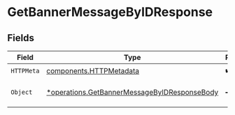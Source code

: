 # GetBannerMessageByIDResponse


## Fields

| Field                                                                                                       | Type                                                                                                        | Required                                                                                                    | Description                                                                                                 |
| ----------------------------------------------------------------------------------------------------------- | ----------------------------------------------------------------------------------------------------------- | ----------------------------------------------------------------------------------------------------------- | ----------------------------------------------------------------------------------------------------------- |
| `HTTPMeta`                                                                                                  | [components.HTTPMetadata](../../models/components/httpmetadata.md)                                          | :heavy_check_mark:                                                                                          | N/A                                                                                                         |
| `Object`                                                                                                    | [*operations.GetBannerMessageByIDResponseBody](../../models/operations/getbannermessagebyidresponsebody.md) | :heavy_minus_sign:                                                                                          | a list of BannerMessage objects                                                                             |